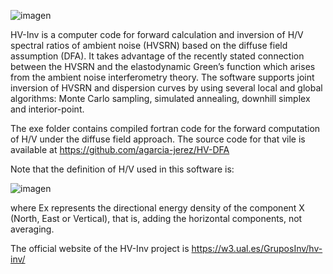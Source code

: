 ![imagen](https://github.com/user-attachments/assets/8885d9f1-3044-4796-ac4c-a0b6be895db4)

HV-Inv is a computer code for forward calculation and inversion of H/V spectral ratios of ambient noise (HVSRN) based on the diffuse field assumption (DFA). It takes advantage of the recently stated connection between the HVSRN and the elastodynamic Green’s function which arises from the ambient noise interferometry theory. The software supports joint inversion of HVSRN and dispersion curves by using several local and global algorithms: Monte Carlo sampling, simulated annealing, downhill simplex and interior-point.

The exe folder contains compiled fortran code for the forward computation of H/V under the diffuse field approach.
The source code for that vile is available at https://github.com/agarcia-jerez/HV-DFA

Note that the definition of H/V used in this software is:

![imagen](https://github.com/user-attachments/assets/b7823b40-af5e-41a8-b6c5-d7068b6dbcf6)

where Ex represents the directional energy density of the component X (North, East or Vertical), that is, adding the horizontal components, not averaging. 

The official website of the HV-Inv project is https://w3.ual.es/GruposInv/hv-inv/
